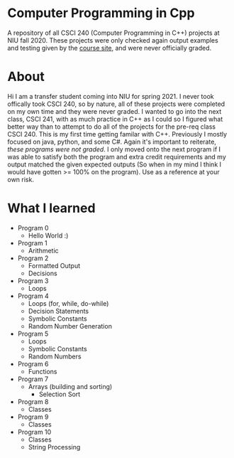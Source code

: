 # Computer Programming in Cpp
A repository of all CSCI 240 (Computer Programming in C++) projects at NIU fall 2020. These projects were only checked again output examples and testing given by the [course site](http://faculty.cs.niu.edu/~byrnes/csci240/), and were never officially graded.
# About
Hi I am a transfer student coming into NIU for spring 2021. I never took offically took CSCI 240, so by nature, all of these projects were completed on my own time and they were never graded. I wanted to go into the next class, CSCI 241, with as much practice in C++ as I could so I figured what better way than to attempt to do all of the projects for the pre-req class CSCI 240. This is my first time getting familar with C++. Previously I mostly focused on java, python, and some C#. Again it's important to reiterate, *these programs were not graded*. I only moved onto the next program if I was able to satisfy both the program and extra credit requirements and my output matched the given expected outputs (So when in my mind I think I would have gotten >= 100% on the program). Use as a reference at your own risk.
# What I learned
* Program 0
  * Hello World :)
* Program 1
  * Arithmetic
* Program 2
  * Formatted Output
  * Decisions 
* Program 3
  * Loops
* Program 4
  * Loops (for, while, do-while)
  * Decision Statements
  * Symbolic Constants
  * Random Number Generation
* Program 5
  * Loops
  * Symbolic Constants
  * Random Numbers
* Program 6
  * Functions
* Program 7
  * Arrays (building and sorting)
    * Selection Sort
* Program 8
  * Classes
* Program 9
  * Classes
* Program 10
  * Classes
  * String Processing
